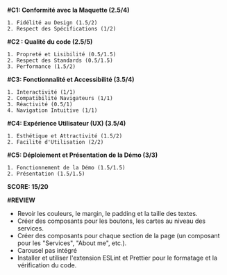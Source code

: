 **#C1: Conformité avec la Maquette (2.5/4)**

    1. Fidélité au Design (1.5/2) 
    2. Respect des Spécifications (1/2)

**#C2 : Qualité du code (2.5/5)**

    1. Propreté et Lisibilité (0.5/1.5)
    2. Respect des Standards (0.5/1.5)
    3. Performance (1.5/2) 

**#C3: Fonctionnalité et Accessibilité (3.5/4)**

    1. Interactivité (1/1)
    2. Compatibilité Navigateurs (1/1)
    3. Réactivité (0.5/1)
    4. Navigation Intuitive (1/1)

**#C4:  Expérience Utilisateur (UX) (3.5/4)**

    1. Esthétique et Attractivité (1.5/2)
    2. Facilité d'Utilisation (2/2)

**#C5: Déploiement et Présentation de la Démo (3/3)**

    1. Fonctionnement de la Démo (1.5/1.5)
    2. Présentation (1.5/1.5)

**SCORE: 15/20**


**#REVIEW**

* Revoir les couleurs, le margin, le padding et la taille des textes.
* Créer des composants pour les boutons, les cartes au niveau des services.
* Créer des composants pour chaque section de la page (un composant pour les "Services", "About me", etc.).
* Carousel pas intégré
* Installer et utiliser l'extension ESLint et Prettier pour le formatage et la vérification du code.